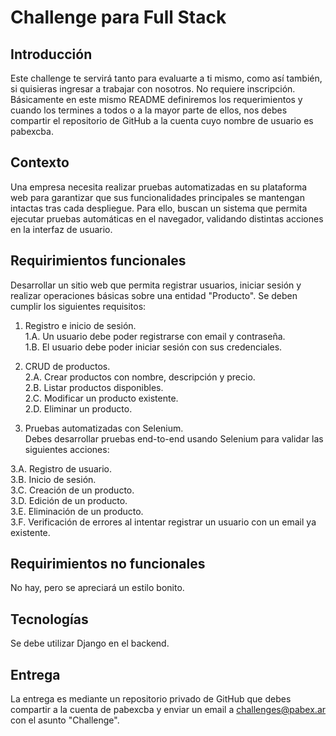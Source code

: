 # Challenge para Full Stack #

## Introducción ##
Este challenge te servirá tanto para evaluarte a ti mismo, como así también, si quisieras ingresar a trabajar con nosotros. No requiere inscripción. Básicamente en este mismo README definiremos los requerimientos y cuando los termines a todos o a la mayor parte de ellos, nos debes compartir el repositorio de GitHub a la cuenta cuyo nombre de usuario es pabexcba.

## Contexto ##
Una empresa necesita realizar pruebas automatizadas en su plataforma web para garantizar que sus funcionalidades principales se mantengan intactas tras cada despliegue. Para ello, buscan un sistema que permita ejecutar pruebas automáticas en el navegador, validando distintas acciones en la interfaz de usuario.

## Requirimientos funcionales ##
Desarrollar un sitio web que permita registrar usuarios, iniciar sesión y realizar operaciones básicas sobre una entidad "Producto". Se deben cumplir los siguientes requisitos:

1. Registro e inicio de sesión.  
1.A. Un usuario debe poder registrarse con email y contraseña.  
1.B. El usuario debe poder iniciar sesión con sus credenciales.  

2. CRUD de productos.  
2.A. Crear productos con nombre, descripción y precio.  
2.B. Listar productos disponibles.  
2.C. Modificar un producto existente.  
2.D. Eliminar un producto.  

3. Pruebas automatizadas con Selenium.  
Debes desarrollar pruebas end-to-end usando Selenium para validar las siguientes acciones:

3.A. Registro de usuario.  
3.B. Inicio de sesión.  
3.C. Creación de un producto.  
3.D. Edición de un producto.  
3.E. Eliminación de un producto.  
3.F. Verificación de errores al intentar registrar un usuario con un email ya existente.  

## Requirimientos no funcionales ##
No hay, pero se apreciará un estilo bonito.

## Tecnologías ##
Se debe utilizar Django en el backend.

## Entrega ##
La entrega es mediante un repositorio privado de GitHub que debes compartir a la cuenta de pabexcba y enviar un email a challenges@pabex.ar con el asunto "Challenge".
